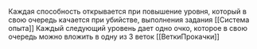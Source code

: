 Каждая способность открывается при повышение уровня, который в свою очередь качается при убийстве, выполнения задания
[[Система опыта]]
Каждый следующий уровень дает одно очко, которое в свою очередь можно вложить в одну из 3 веток 
[[ВеткиПрокачки]]